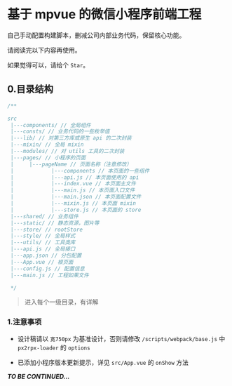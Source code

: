 # 基于 mpvue 的微信小程序前端工程

自己手动配置构建脚本，删减公司内部业务代码，保留核心功能。

请阅读完以下内容再使用。

如果觉得可以，请给个 `Star`。

## 0.目录结构

```js
/**

src
 |---components/ // 全局组件
 |---consts/ // 业务代码的一些枚举值
 |---lib/ // 对第三方库或原生 api 的二次封装
 |---mixin/ // 全局 mixin
 |---modules/ // 对 utils 工具的二次封装
 |---pages/ // 小程序的页面
 |     |---pageName // 页面名称（注意修改）
 |            |---components // 本页面的一些组件
 |            |---api.js // 本页面使用的 api
 |            |---index.vue // 本页面主文件
 |            |---main.js // 本页面入口文件
 |            |---main.json // 本页面配置文件
 |            |---mixin.js // 本页面 mixin
 |            |---store.js // 本页面的 store
 |---shared/ // 业务组件
 |---static/ // 静态资源，图片等
 |---store/ // rootStore
 |---style/ // 全局样式
 |---utils/ // 工具类库
 |---api.js // 全局接口
 |---app.json // 分包配置
 |---App.vue // 根页面
 |---config.js // 配置信息
 |---main.js // 工程如果文件

 */
```

> 进入每个一级目录，有详解


### 1.注意事项

 - 设计稿请以 `宽750px` 为基准设计，否则请修改 `/scripts/webpack/base.js` 中 `px2rpx-loader` 的 `options`

 - 已添加小程序版本更新提示，详见 `src/App.vue` 的 `onShow` 方法

***TO BE CONTINUED...***